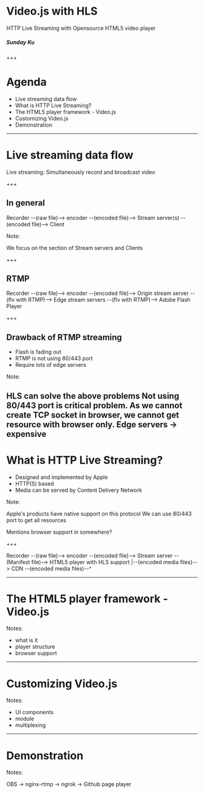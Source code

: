# Video.js with HLS

HTTP Live Streaming with Opensource HTML5 video player

##### Sunday Ku

+++

# Agenda

- Live streaming data flow
- What is HTTP Live Streaming?
- The HTML5 player framework - Video.js
- Customizing Video.js
- Demonstration

---

# Live streaming data flow

Live streaming: Simultaneously record and broadcast video

+++

## In general

Recorder --(raw file)--> encoder --(encoded file)--> Stream server(s) --(encoded file)--> Client

Note:

We focus on the section of Stream servers and Clients

+++

## RTMP

Recorder --(raw file)--> encoder --(encoded file)--> Origin stream server --(flv with RTMP)--> Edge stream servers --(flv with RTMP)--> Adobe Flash Player

+++

## Drawback of RTMP streaming

- Flash is fading out
- RTMP is not using 80/443 port
- Require lots of edge servers

Note:

HLS can solve the above problems
Not using 80/443 port is critical problem. As we cannot create TCP socket in browser, we cannot get resource with browser only.
Edge servers -> expensive
---

# What is HTTP Live Streaming?

- Designed and implemented by Apple
- HTTP(S) based
- Media can be served by Content Delivery Network

Note:

Apple's products have native support on this protocol
We can use 80/443 port to get all resources

Mentions browser support in somewhere?

+++

Recorder --(raw file)--> encoder --(encoded file)--> Stream server --(Manifest file)--> HTML5 player with HLS support
                                                       |--(encoded media files)--> CDN --(encoded media files)--^

---

# The HTML5 player framework - Video.js

Notes:

- what is it
- player structure
- browser support

---

# Customizing Video.js

Notes:

- UI components
- module
- multiplexing

---

# Demonstration

Notes:

OBS -> nginx-rtmp -> ngrok -> Github page player